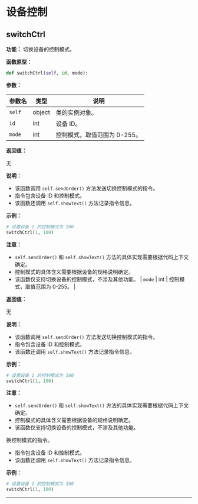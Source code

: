 # 设备控制

## switchCtrl

**功能：** 切换设备的控制模式。

**函数原型：**

```python
def switchCtrl(self, id, mode):
```

**参数：**

| 参数名 | 类型 | 说明 |
|---|---|---|
| `self` | object | 类的实例对象。 |
| `id` | int | 设备 ID。 |
| `mode` | int | 控制模式，取值范围为 0-255。 |

**返回值：**

无

**说明：**

* 该函数调用 `self.sendOrder()` 方法发送切换控制模式的指令。
* 指令包含设备 ID 和控制模式。
* 该函数还调用 `self.showText()` 方法记录指令信息。

**示例：**

```python
# 设置设备 1 的控制模式为 100
switchCtrl(1, 100)
```

**注意：**

* `self.sendOrder()` 和 `self.showText()` 方法的具体实现需要根据代码上下文确定。
* 控制模式的具体含义需要根据设备的规格说明确定。
* 该函数仅支持切换设备的控制模式，不涉及其他功能。
| `mode` | int | 控制模式，取值范围为 0-255。 |

**返回值：**

无

**说明：**

* 该函数调用 `self.sendOrder()` 方法发送切换控制模式的指令。
* 指令包含设备 ID 和控制模式。
* 该函数还调用 `self.showText()` 方法记录指令信息。

**示例：**

```python
# 设置设备 1 的控制模式为 100
switchCtrl(1, 100)
```

**注意：**

* `self.sendOrder()` 和 `self.showText()` 方法的具体实现需要根据代码上下文确定。
* 控制模式的具体含义需要根据设备的规格说明确定。
* 该函数仅支持切换设备的控制模式，不涉及其他功能。

换控制模式的指令。
* 指令包含设备 ID 和控制模式。
* 该函数还调用 `self.showText()` 方法记录指令信息。

**示例：**

```python
# 设置设备 1 的控制模式为 100
switchCtrl(1, 100)
```

***